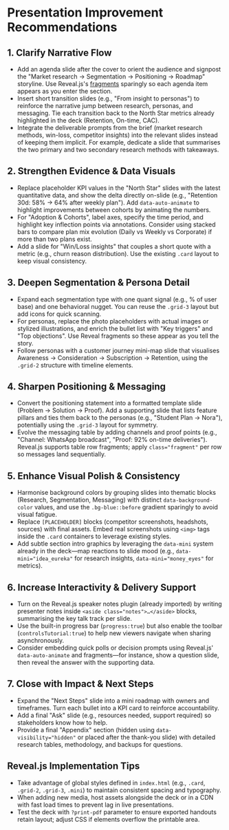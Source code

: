 # Presentation Improvement Recommendations

## 1. Clarify Narrative Flow
- Add an agenda slide after the cover to orient the audience and signpost the "Market research → Segmentation → Positioning → Roadmap" storyline. Use Reveal.js's [fragments](https://revealjs.com/fragments/) sparingly so each agenda item appears as you enter the section.
- Insert short transition slides (e.g., "From insight to personas") to reinforce the narrative jump between research, personas, and messaging. Tie each transition back to the North Star metrics already highlighted in the deck (Retention, On-time, CAC). 
- Integrate the deliverable prompts from the brief (market research methods, win-loss, competitor insights) into the relevant slides instead of keeping them implicit. For example, dedicate a slide that summarises the two primary and two secondary research methods with takeaways.

## 2. Strengthen Evidence & Data Visuals
- Replace placeholder KPI values in the "North Star" slides with the latest quantitative data, and show the delta directly on-slide (e.g., "Retention 30d: 58% → 64% after weekly plan"). Add `data-auto-animate` to highlight improvements between cohorts by animating the numbers.
- For "Adoption & Cohorts", label axes, specify the time period, and highlight key inflection points via annotations. Consider using stacked bars to compare plan mix evolution (Daily vs Weekly vs Corporate) if more than two plans exist.
- Add a slide for "Win/Loss insights" that couples a short quote with a metric (e.g., churn reason distribution). Use the existing `.card` layout to keep visual consistency.

## 3. Deepen Segmentation & Persona Detail
- Expand each segmentation type with one quant signal (e.g., % of user base) and one behavioral nugget. You can reuse the `.grid-3` layout but add icons for quick scanning.
- For personas, replace the photo placeholders with actual images or stylized illustrations, and enrich the bullet list with "Key triggers" and "Top objections". Use Reveal fragments so these appear as you tell the story.
- Follow personas with a customer journey mini-map slide that visualises Awareness → Consideration → Subscription → Retention, using the `.grid-2` structure with timeline elements.

## 4. Sharpen Positioning & Messaging
- Convert the positioning statement into a formatted template slide (Problem → Solution → Proof). Add a supporting slide that lists feature pillars and ties them back to the personas (e.g., "Student Plan → Nora"), potentially using the `.grid-3` layout for symmetry.
- Evolve the messaging table by adding channels and proof points (e.g., "Channel: WhatsApp broadcast", "Proof: 92% on-time deliveries"). Reveal.js supports table row fragments; apply `class="fragment"` per row so messages land sequentially.

## 5. Enhance Visual Polish & Consistency
- Harmonise background colors by grouping slides into thematic blocks (Research, Segmentation, Messaging) with distinct `data-background-color` values, and use the `.bg-blue::before` gradient sparingly to avoid visual fatigue.
- Replace `[PLACEHOLDER]` blocks (competitor screenshots, headshots, sources) with final assets. Embed real screenshots using `<img>` tags inside the `.card` containers to leverage existing styles.
- Add subtle section intro graphics by leveraging the `data-mini` system already in the deck—map reactions to slide mood (e.g., `data-mini="idea_eureka"` for research insights, `data-mini="money_eyes"` for metrics).

## 6. Increase Interactivity & Delivery Support
- Turn on the Reveal.js speaker notes plugin (already imported) by writing presenter notes inside `<aside class="notes">…</aside>` blocks, summarising the key talk track per slide.
- Use the built-in progress bar (`progress:true`) but also enable the toolbar (`controlsTutorial:true`) to help new viewers navigate when sharing asynchronously.
- Consider embedding quick polls or decision prompts using Reveal.js' `data-auto-animate` and fragments—for instance, show a question slide, then reveal the answer with the supporting data.

## 7. Close with Impact & Next Steps
- Expand the "Next Steps" slide into a mini roadmap with owners and timeframes. Turn each bullet into a KPI card to reinforce accountability.
- Add a final "Ask" slide (e.g., resources needed, support required) so stakeholders know how to help.
- Provide a final "Appendix" section (hidden using `data-visibility="hidden"` or placed after the thank-you slide) with detailed research tables, methodology, and backups for questions.

## Reveal.js Implementation Tips
- Take advantage of global styles defined in `index.html` (e.g., `.card`, `.grid-2`, `.grid-3`, `.mini`) to maintain consistent spacing and typography.
- When adding new media, host assets alongside the deck or in a CDN with fast load times to prevent lag in live presentations.
- Test the deck with `?print-pdf` parameter to ensure exported handouts retain layout; adjust CSS if elements overflow the printable area.

